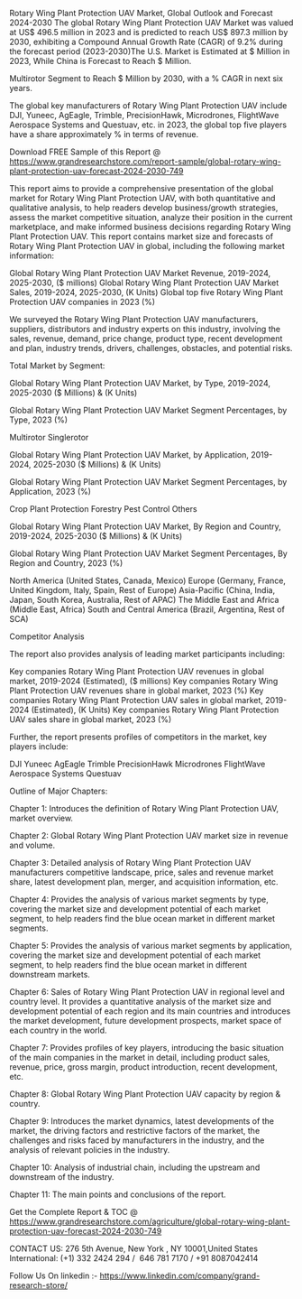 Rotary Wing Plant Protection UAV Market, Global Outlook and Forecast 2024-2030
The global Rotary Wing Plant Protection UAV Market was valued at US$ 496.5 million in 2023 and is predicted to reach US$ 897.3 million by 2030, exhibiting a Compound Annual Growth Rate (CAGR) of 9.2% during the forecast period (2023-2030)The U.S. Market is Estimated at $ Million in 2023, While China is Forecast to Reach $ Million.

Multirotor Segment to Reach $ Million by 2030, with a % CAGR in next six years.

The global key manufacturers of Rotary Wing Plant Protection UAV include DJI, Yuneec, AgEagle, Trimble, PrecisionHawk, Microdrones, FlightWave Aerospace Systems and Questuav, etc. in 2023, the global top five players have a share approximately % in terms of revenue.

Download FREE Sample of this Report @ https://www.grandresearchstore.com/report-sample/global-rotary-wing-plant-protection-uav-forecast-2024-2030-749

This report aims to provide a comprehensive presentation of the global market for Rotary Wing Plant Protection UAV, with both quantitative and qualitative analysis, to help readers develop business/growth strategies, assess the market competitive situation, analyze their position in the current marketplace, and make informed business decisions regarding Rotary Wing Plant Protection UAV. This report contains market size and forecasts of Rotary Wing Plant Protection UAV in global, including the following market information:

Global Rotary Wing Plant Protection UAV Market Revenue, 2019-2024, 2025-2030, ($ millions)
Global Rotary Wing Plant Protection UAV Market Sales, 2019-2024, 2025-2030, (K Units)
Global top five Rotary Wing Plant Protection UAV companies in 2023 (%)

We surveyed the Rotary Wing Plant Protection UAV manufacturers, suppliers, distributors and industry experts on this industry, involving the sales, revenue, demand, price change, product type, recent development and plan, industry trends, drivers, challenges, obstacles, and potential risks.

Total Market by Segment:

Global Rotary Wing Plant Protection UAV Market, by Type, 2019-2024, 2025-2030 ($ Millions) & (K Units)

Global Rotary Wing Plant Protection UAV Market Segment Percentages, by Type, 2023 (%)

Multirotor
Singlerotor

Global Rotary Wing Plant Protection UAV Market, by Application, 2019-2024, 2025-2030 ($ Millions) & (K Units)

Global Rotary Wing Plant Protection UAV Market Segment Percentages, by Application, 2023 (%)

Crop Plant Protection
Forestry Pest Control
Others

Global Rotary Wing Plant Protection UAV Market, By Region and Country, 2019-2024, 2025-2030 ($ Millions) & (K Units)

Global Rotary Wing Plant Protection UAV Market Segment Percentages, By Region and Country, 2023 (%)

North America (United States, Canada, Mexico)
Europe (Germany, France, United Kingdom, Italy, Spain, Rest of Europe)
Asia-Pacific (China, India, Japan, South Korea, Australia, Rest of APAC)
The Middle East and Africa (Middle East, Africa)
South and Central America (Brazil, Argentina, Rest of SCA)

Competitor Analysis

The report also provides analysis of leading market participants including:

Key companies Rotary Wing Plant Protection UAV revenues in global market, 2019-2024 (Estimated), ($ millions)
Key companies Rotary Wing Plant Protection UAV revenues share in global market, 2023 (%)
Key companies Rotary Wing Plant Protection UAV sales in global market, 2019-2024 (Estimated), (K Units)
Key companies Rotary Wing Plant Protection UAV sales share in global market, 2023 (%)

Further, the report presents profiles of competitors in the market, key players include:

DJI
Yuneec
AgEagle
Trimble
PrecisionHawk
Microdrones
FlightWave Aerospace Systems
Questuav

Outline of Major Chapters:

Chapter 1: Introduces the definition of Rotary Wing Plant Protection UAV, market overview.

Chapter 2: Global Rotary Wing Plant Protection UAV market size in revenue and volume.

Chapter 3: Detailed analysis of Rotary Wing Plant Protection UAV manufacturers competitive landscape, price, sales and revenue market share, latest development plan, merger, and acquisition information, etc.

Chapter 4: Provides the analysis of various market segments by type, covering the market size and development potential of each market segment, to help readers find the blue ocean market in different market segments.

Chapter 5: Provides the analysis of various market segments by application, covering the market size and development potential of each market segment, to help readers find the blue ocean market in different downstream markets.

Chapter 6: Sales of Rotary Wing Plant Protection UAV in regional level and country level. It provides a quantitative analysis of the market size and development potential of each region and its main countries and introduces the market development, future development prospects, market space of each country in the world.

Chapter 7: Provides profiles of key players, introducing the basic situation of the main companies in the market in detail, including product sales, revenue, price, gross margin, product introduction, recent development, etc.

Chapter 8: Global Rotary Wing Plant Protection UAV capacity by region & country.

Chapter 9: Introduces the market dynamics, latest developments of the market, the driving factors and restrictive factors of the market, the challenges and risks faced by manufacturers in the industry, and the analysis of relevant policies in the industry.

Chapter 10: Analysis of industrial chain, including the upstream and downstream of the industry.

Chapter 11: The main points and conclusions of the report.

Get the Complete Report & TOC @ https://www.grandresearchstore.com/agriculture/global-rotary-wing-plant-protection-uav-forecast-2024-2030-749

CONTACT US:
276 5th Avenue, New York , NY 10001,United States
International: (+1) 332 2424 294 /  646 781 7170 / +91 8087042414

Follow Us On linkedin :- https://www.linkedin.com/company/grand-research-store/
